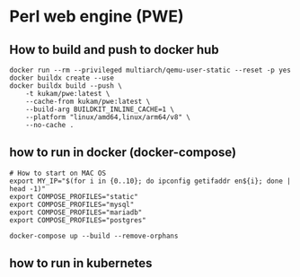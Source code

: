 # Perl web engine (PWE)

## How to build and push to docker hub
```
docker run --rm --privileged multiarch/qemu-user-static --reset -p yes
docker buildx create --use
docker buildx build --push \
    -t kukam/pwe:latest \
    --cache-from kukam/pwe:latest \
    --build-arg BUILDKIT_INLINE_CACHE=1 \
    --platform "linux/amd64,linux/arm64/v8" \
    --no-cache .
```

## how to run in docker (docker-compose)
```
# How to start on MAC OS
export MY_IP="$(for i in {0..10}; do ipconfig getifaddr en${i}; done | head -1)"
export COMPOSE_PROFILES="static"
export COMPOSE_PROFILES="mysql"
export COMPOSE_PROFILES="mariadb"
export COMPOSE_PROFILES="postgres"

docker-compose up --build --remove-orphans
```

## how to run in kubernetes
